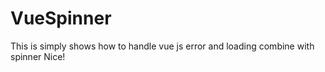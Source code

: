 # VueSpinner
This is simply shows how to handle vue js error and loading combine with spinner
Nice!
